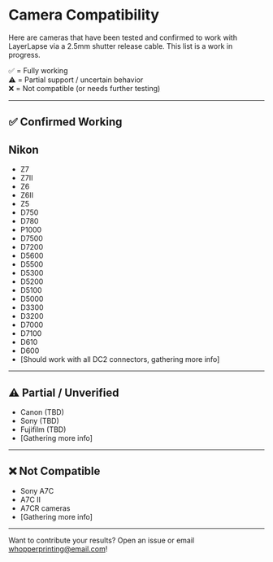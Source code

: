 # Camera Compatibility

Here are cameras that have been tested and confirmed to work with LayerLapse via a 2.5mm shutter release cable. This list is a work in progress.

✅ = Fully working  
⚠️ = Partial support / uncertain behavior  
❌ = Not compatible (or needs further testing)

---

## ✅ Confirmed Working
## Nikon
- Z7
- Z7II
- Z6
- Z6II
- Z5
- D750
- D780
- P1000
- D7500
- D7200
- D5600
- D5500
- D5300
- D5200
- D5100
- D5000
- D3300
- D3200
- D7000
- D7100
- D610
- D600
- [Should work with all DC2 connectors, gathering more info]

---

## ⚠️ Partial / Unverified
- Canon (TBD)
- Sony (TBD)
- Fujifilm (TBD)
- [Gathering more info]

---

## ❌ Not Compatible
- Sony A7C
- A7C II
- A7CR cameras
- [Gathering more info]

---

Want to contribute your results? Open an issue or email [whopperprinting@email.com](mailto:whopperprinting@email.com)!
